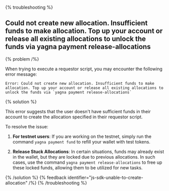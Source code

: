 {% troubleshooting %}

## Could not create new allocation. Insufficient funds to make allocation. Top up your account or release all existing allocations to unlock the funds via yagna payment release-allocations

{% problem /%}

When trying to execute a requestor script, you may encounter the following error message:

```
Error: Could not create new allocation. Insufficient funds to make allocation. Top up your account or release all existing allocations to unlock the funds via `yagna payment release-allocations`
```

{% solution %}

This error suggests that the user doesn't have sufficient funds in their account to create the allocation specified in their requestor script.

To resolve the issue:

1. **For testnet users**: If you are working on the testnet, simply run the command `yagna payment fund` to refill your wallet with test tokens.

2. **Release Stuck Allocations**: In certain situations, funds may already exist in the wallet, but they are locked due to previous allocations. In such cases, use the command `yagna payment release-allocations` to free up these locked funds, allowing them to be utilized for new tasks.

{% /solution %}
{% feedback identifier="js-sdk-unable-to-create-allocation" /%}
{% /troubleshooting %}
